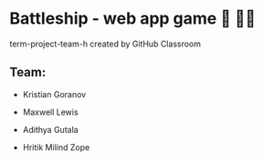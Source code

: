 # Battleship - web app game 🚀 🚢💨 
term-project-team-h created by GitHub Classroom

## Team: 
- Kristian Goranov

- Maxwell Lewis

- Adithya Gutala

- Hritik Milind Zope

